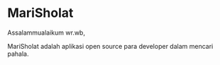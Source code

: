 # MariSholat

Assalammualaikum wr.wb, 

MariSholat adalah aplikasi open source para developer dalam mencari pahala.
